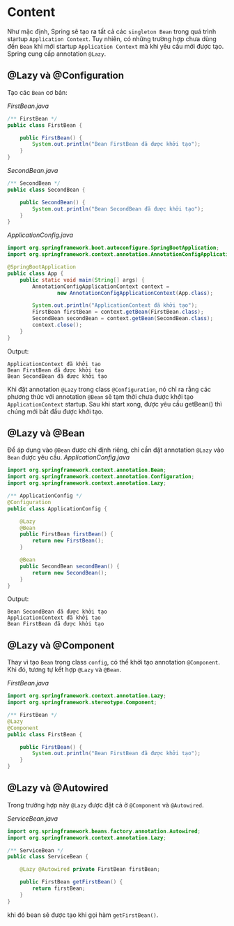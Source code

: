 # Content

Như mặc định, Spring sẽ tạo ra tất cả các `singleton Bean` trong quá trình startup `Application Context`. Tuy nhiên, có những trường hợp chưa dùng đến `Bean` khi mới startup `Application Context` mà khi yêu cầu mới được tạo. Spring cung cấp annotation `@Lazy`.

## @Lazy và @Configuration

Tạo các `Bean` cơ bản:

_FirstBean.java_

```java
/** FirstBean */
public class FirstBean {

    public FirstBean() {
        System.out.println("Bean FirstBean đã được khởi tạo");
    }
}
```

_SecondBean.java_

```java
/** SecondBean */
public class SecondBean {

    public SecondBean() {
        System.out.println("Bean SecondBean đã được khởi tạo");
    }
}
```

_ApplicationConfig.java_

```java
import org.springframework.boot.autoconfigure.SpringBootApplication;
import org.springframework.context.annotation.AnnotationConfigApplicationContext;

@SpringBootApplication
public class App {
    public static void main(String[] args) {
        AnnotationConfigApplicationContext context =
                new AnnotationConfigApplicationContext(App.class);

        System.out.println("ApplicationContext đã khởi tạo");
        FirstBean firstBean = context.getBean(FirstBean.class);
        SecondBean secondBean = context.getBean(SecondBean.class);
        context.close();
    }
}
```

Output:

```text
ApplicationContext đã khởi tạo
Bean FirstBean đã được khởi tạo
Bean SecondBean đã được khởi tạo
```

Khi đặt annotation `@Lazy` trong class `@Configuration`, nó chỉ ra rằng các phương thức với annotation `@Bean` sẽ tạm thời chưa được khởi tạo `ApplicationContext` startup. Sau khi start xong, được yêu cầu getBean() thì chúng mới bắt đầu được khởi tạo.

## @Lazy và @Bean

Để áp dụng vào `@Bean` được chỉ định riêng, chỉ cần đặt annotation `@Lazy` vào `Bean` được yêu cầu.
_ApplicationConfig.java_

```java
import org.springframework.context.annotation.Bean;
import org.springframework.context.annotation.Configuration;
import org.springframework.context.annotation.Lazy;

/** ApplicationConfig */
@Configuration
public class ApplicationConfig {

    @Lazy
    @Bean
    public FirstBean firstBean() {
        return new FirstBean();
    }

    @Bean
    public SecondBean secondBean() {
        return new SecondBean();
    }
}
```

Output:

```text
Bean SecondBean đã được khởi tạo
ApplicationContext đã khởi tạo
Bean FirstBean đã được khởi tạo
```

## @Lazy và @Component

Thay vì tạo `Bean` trong class `config`, có thể khởi tạo annotation `@Component`. Khi đó, tương tự kết hợp `@Lazy` và `@Bean`.

_FirstBean.java_

```java
import org.springframework.context.annotation.Lazy;
import org.springframework.stereotype.Component;

/** FirstBean */
@Lazy
@Component
public class FirstBean {

    public FirstBean() {
        System.out.println("Bean FirstBean đã được khởi tạo");
    }
}
```

## @Lazy và @Autowired

Trong trường hợp này `@Lazy` được đặt cả ở `@Component` và `@Autowired`.

_ServiceBean.java_

```java
import org.springframework.beans.factory.annotation.Autowired;
import org.springframework.context.annotation.Lazy;

/** ServiceBean */
public class ServiceBean {

    @Lazy @Autowired private FirstBean firstBean;

    public FirstBean getFirstBean() {
        return firstBean;
    }
}
```

khi đó bean sẽ được tạo khi gọi hàm `getFirstBean()`.
